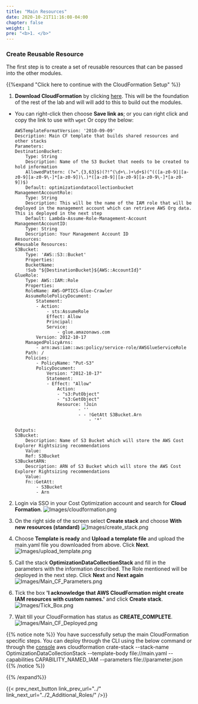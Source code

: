 ```yaml
---
title: "Main Resources"
date: 2020-10-21T11:16:08-04:00
chapter: false
weight: 1
pre: "<b>1. </b>"
---
```


### Create Reusable Resource

The first step is to create a set of reusable resources that can be passed into the other modules. 


{{%expand "Click here to continue with the CloudFormation  Setup" %}}


1. **Download CloudFormation** by clicking [here](/Cost/300_Optimization_Data_Collection/Code/main.yaml). This will be the foundation of the rest of the lab and will will add to this to build out the modules.
  * You can right-click then choose **Save link as**; or you can right click and copy the link to use with `wget`
Or copy the below:

        AWSTemplateFormatVersion: '2010-09-09'
        Description: Main CF template that builds shared resources and other stacks
        Parameters:
        DestinationBucket:
            Type: String
            Description: Name of the S3 Bucket that needs to be created to hold information
            AllowedPattern: (?=^.{3,63}$)(?!^(\d+\.)+\d+$)(^(([a-z0-9]|[a-z0-9][a-z0-9\-]*[a-z0-9])\.)*([a-z0-9]|[a-z0-9][a-z0-9\-]*[a-z0-9])$)
            Default: optimizationdatacollectionbucket
        ManagementAccountRole: 
            Type: String
            Description: This will be the name of the IAM role that will be deployed in the management account which can retrieve AWS Org data. This is deployed in the next step
            Default: Lambda-Assume-Role-Management-Account
        ManagementAccountID: 
            Type: String
            Description: Your Management Account ID
        Resources:
        #Reusable Resources:
        S3Bucket:
            Type: 'AWS::S3::Bucket'
            Properties:
            BucketName:
            !Sub "${DestinationBucket}${AWS::AccountId}"
        GlueRole:
            Type: AWS::IAM::Role
            Properties:
            RoleName: AWS-OPTICS-Glue-Crawler
            AssumeRolePolicyDocument:
                Statement:
                - Action:
                    - sts:AssumeRole
                    Effect: Allow
                    Principal:
                    Service:
                        - glue.amazonaws.com
                Version: 2012-10-17
            ManagedPolicyArns:
                - arn:aws:iam::aws:policy/service-role/AWSGlueServiceRole
            Path: /
            Policies:
                - PolicyName: "Put-S3"
                PolicyDocument:
                    Version: "2012-10-17"
                    Statement:
                    - Effect: "Allow"
                        Action:
                        - "s3:PutObject"
                        - "s3:GetObject"
                        Resource: !Join
                                - ''
                                - - !GetAtt S3Bucket.Arn 
                                    - '*'

        Outputs:
        S3Bucket:
            Description: Name of S3 Bucket which will store the AWS Cost Explorer Rightsizing recommendations
            Value:
            Ref: S3Bucket
        S3BucketARN:
            Description: ARN of S3 Bucket which will store the AWS Cost Explorer Rightsizing recommendations
            Value:
            Fn::GetAtt:
                - S3Bucket
                - Arn 


2. Login via SSO in your Cost Optimization account and search for **Cloud Formation**.
![Images/cloudformation.png](/Cost/300_Organization_Data_CUR_Connection/Images/cloudformation.png)

3. On the right side of the screen select **Create stack** and choose **With new resources (standard)**
![Images/create_stack.png](/Cost/300_Organization_Data_CUR_Connection/Images/create_stack.png)

4. Choose **Template is ready** and **Upload a template file** and upload the main.yaml file you downloaded from above. Click **Next**.
![Images/upload_template.png](/Cost/300_Organization_Data_CUR_Connection/Images/upload_template.png)

5. Call the stack **OptimizationDataCollectionStack** and fill in the parameters with the information described. The Role mentioned will be deployed in the next step. Click **Next** and **Next again**
![Images/Main_CF_Parameters.png](/Cost/300_Optimization_Data_Collection/Images/Main_CF_Parameters.png)

6. Tick the box **'I acknowledge that AWS CloudFormation might create IAM resources with custom names.'** and click **Create stack**.
![Images/Tick_Box.png](/Cost/300_Optimization_Data_Collection/Images/Tick_Box.png)

7. Wait till your CloudFormation has status as **CREATE_COMPLETE**.
![Images/Main_CF_Deployed.png](/Cost/300_Optimization_Data_Collection/Images/Main_CF_Deployed.png)
   
{{% notice note %}}
You have successfully setup the main CloudFormation specific steps. You can deploy through the CLI using the below command or through the [console](https://docs.aws.amazon.com/AWSCloudFormation/latest/UserGuide/GettingStarted.html) aws cloudformation crate-stack --stack-name OptimizationDataCollectionStack --template-body file://main.yaml --capabilities CAPABILITY_NAMED_IAM --parameters file://parameter.json
{{% /notice %}}


{{% /expand%}}


{{< prev_next_button link_prev_url="../" link_next_url="../2_Additional_Roles/" />}}